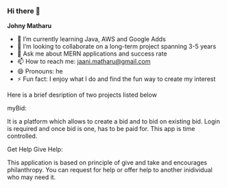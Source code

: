 ### Hi there 👋


**Johny Matharu** 

- 🌱 I’m currently learning Java, AWS and Google Adds
- 👯 I’m looking to collaborate on a long-term project spanning 3-5 years
- 💬 Ask me about MERN applications and success rate
- 📫 How to reach me: jaani.matharu@gmail.com
- 😄 Pronouns: he 
- ⚡ Fun fact: I enjoy what I do and find the fun way to create my interest


Here is a brief desription of two projects listed below


myBid: 

It is a platform which allows to create a bid and to bid on existing bid. Login is required and once bid is one, has to be paid for. This app is time controlled.


Get Help Give Help:

This application is based on principle of give and take and encourages philanthropy. You can request for help or offer help to another inidividual who may need it.
